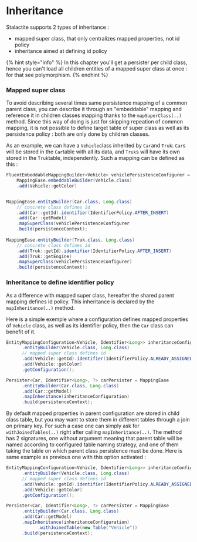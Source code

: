 # Inheritance

Stalactite supports 2 types of inheritance :&#x20;

* mapped super class, that only centralizes mapped properties, not id policy
* inheritance aimed at defining id policy

{% hint style="info" %}
In this chapter you'll get a persister per child class, hence you can't load all children entities of a mapped super class at once : for that see polymorphism.
{% endhint %}

### Mapped super class

To avoid describing several times same persistence mapping of a common parent class, you can describe it through an "embeddable" mapping and reference it in children classes mapping thanks to the `mapSuperClass(..)` method. Since this way of doing is just for skipping repeation of common mapping, it is not possible to define target table of super class as well as its persistence policy : both are only done by children classes.

As an example, we can have a `Vehicle`class inherited by `Car`and `Truk`: `Car`s will be stored in the `Car`table with all its data, and `Truk`s will have its own stored in the `Truk`table, independently. Such a mapping can be defined as this :

```java
FluentEmbeddableMappingBuilder<Vehicle> vehiclePersistenceConfigurer =
    MappingEase.embeddableBuilder(Vehicle.class)
	.add(Vehicle::getColor)


MappingEase.entityBuilder(Car.class, Long.class)
	// concrete class defines id
	.add(Car::getId).identifier(IdentifierPolicy.AFTER_INSERT)
	.add(Car::getModel)
	.mapSuperClass(vehiclePersistenceConfigurer
	.build(persistenceContext);
	
MappingEase.entityBuilder(Truk.class, Long.class)
	// concrete class defines id
	.add(Truk::getId).identifier(IdentifierPolicy.AFTER_INSERT)
	.add(Truk::getEngine)
	.mapSuperClass(vehiclePersistenceConfigurer)
	.build(persistenceContext);
```



### Inheritance to define identifier policy

As a difference with mapped super class, hereafter the shared parent mapping defines id policy. This inheritance is declared by the `mapInheritance(..)` method.

Here is a simple exemple where a configuration defines mapped properties of `Vehicle` class, as well as its identifier policy, then the `Car` class can benefit of it.

```java
EntityMappingConfiguration<Vehicle, Identifier<Long>> inheritanceConfiguration = MappingEase
      .entityBuilder(Vehicle.class, Long.class)
      // mapped super class defines id
      .add(Vehicle::getId).identifier(IdentifierPolicy.ALREADY_ASSIGNED)
      .add(Vehicle::getColor)
      .getConfiguration();

Persister<Car, Identifier<Long>, ?> carPersister = MappingEase
      .entityBuilder(Car.class, Long.class)
      .add(Car::getModel)
      .mapInheritance(inheritanceConfiguration)
      .build(persistenceContext);
```



By default mapped properties in parent configuration are stored in child class table, but you may want to store them in different tables through a join on primary key. For such a case one can simply ask for `withJoinedTables(..)` right after calling `mapInheritance(..)`. The method has 2 signatures, one without argument meaning that parent table will be named according to configured table naming strategy, and one of them taking the table on which parent class persistence must be done. Here is same example as previous one with this option activated :

```java
EntityMappingConfiguration<Vehicle, Identifier<Long>> inheritanceConfiguration = MappingEase
      .entityBuilder(Vehicle.class, Long.class)
      // mapped super class defines id
      .add(Vehicle::getId).identifier(IdentifierPolicy.ALREADY_ASSIGNED)
      .add(Vehicle::getColor)
      .getConfiguration();

Persister<Car, Identifier<Long>, ?> carPersister = MappingEase
      .entityBuilder(Car.class, Long.class)
      .add(Car::getModel)
      .mapInheritance(inheritanceConfiguration)
            .withJoinedTable(new Table("Vehicle"))
      .build(persistenceContext);
```
